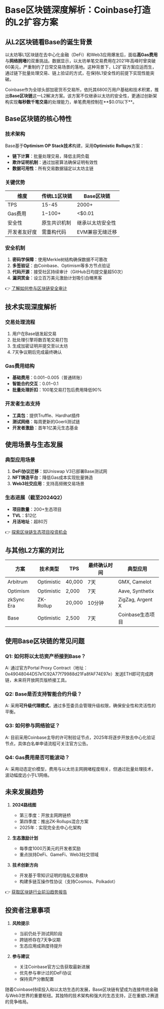 # Base区块链深度解析：Coinbase打造的L2扩容方案

## 从L2区块链看Base的诞生背景

以太坊等L1区块链在去中心化金融（DeFi）和Web3应用爆发后，面临**高Gas费用**与**网络拥堵**的双重挑战。数据显示，以太坊单笔交易费用在2021年高峰时曾突破60美元，严重制约了日常交易场景的落地。这种背景下，L2扩容方案应运而生，通过链下批量处理交易、链上验证的方式，在保持L1安全性的前提下实现性能突破。

Coinbase作为全球头部加密货币交易所，依托其6800万用户基础和技术积累，推出**Base区块链**这一L2解决方案。该方案不仅继承以太坊的安全性，更通过创新架构实现**每秒数千笔交易**的处理能力，单笔费用控制在**$0.01以下**。

## Base区块链的核心特性

### 技术架构
Base基于**Optimism OP Stack技术**构建，采用**Optimistic Rollups**方案：
- **链下计算**：批量处理交易，降低主网负载
- **欺诈证明机制**：通过加密算法确保证明有效性
- **数据可用性**：所有交易数据锚定以太坊主链

### 关键优势
| 维度        | 传统L1区块链       | Base区块链       |
|-------------|-------------------|------------------|
| TPS         | 15-45             | 2000+            |
| Gas费用     | $1-$100+         | <$0.01           |
| 安全性      | 原生共识机制      | 继承以太坊安全性 |
| 开发者友好度| 需重构代码        | EVM兼容无缝迁移  |

### 安全机制
1. **密码学保障**：使用Merkle树结构确保数据不可篡改
2. **多签验证**：由Coinbase、Optimism等多方节点验证
3. **代码开源**：接受社区持续审计（GitHub日均提交量超50次）
4. **漏洞赏金**：设立百万美元激励计划吸引白帽黑客

👉 [了解如何参与区块链安全审计](https://bit.ly/okx_welcome)

## 技术实现深度解析

### 交易处理流程
1. 用户在Base链发起交易
2. 批处理引擎将数百笔交易打包
3. 生成加密证明并提交至以太坊
4. 7天争议期后完成最终确认

### Gas费用结构
- **基础费用**：$0.001-$0.005（普通转账）
- **智能合约交互**：$0.01-$0.1
- **批量处理折扣**：100笔交易打包后费用降低90%

### 开发者生态支持
- **工具包**：提供Truffle、Hardhat插件
- **测试网络**：每周更新的Goerli测试链
- **开发者激励**：首年1亿美元生态基金

## 使用场景与生态发展

### 典型应用场景
1. **DeFi协议迁移**：如Uniswap V3已部署Base测试网
2. **NFT铸造平台**：降低Gas成本实现批量铸造
3. **Web3社交应用**：支持高频微交易场景

### 生态进展（截至2024Q2）
- **项目数量**：200+生态项目
- **TVL**：$12亿
- **月活地址**：超80万

👉 [探索区块链生态项目投资机会](https://bit.ly/okx_welcome)

## 与其他L2方案的对比

| 方案        | 技术类型      | TPS     | 最终确认时间 | 典型应用          |
|-------------|-------------|---------|-------------|-------------------|
| Arbitrum    | Optimistic  | 40,000  | 7天         | GMX, Camelot      |
| Optimism    | Optimistic  | 2,000   | 7天         | Aave, Synthetix   |
| zkSync Era  | ZK-Rollup   | 20,000  | 10分钟      | ZigZag, Argent X  |
| Base        | Optimistic  | 2,500   | 7天         | Coinbase生态项目  |

## 使用Base区块链的常见问题

### Q1: 如何将以太坊资产桥接到Base？
A: 通过官方Portal Proxy Contract（地址：0x49048044D57e1C92A77f79988d21Fa8fAF74E97e）发送ETH即可完成跨链，未来将开放网页版桥接工具。

### Q2: Base是否支持智能合约升级？
A: 采用**可升级代理模式**，通过多签委员会管理升级权限，确保安全性和灵活性的平衡。

### Q3: 如何参与网络验证？
A: 目前采用Coinbase主导的许可制验证节点，2025年将逐步开放去中心化验证节点，具体白名单申请流程可关注官方公告。

### Q4: Gas费用是否可能波动？
A: 采用动态定价模型，费用与以太坊主网拥堵程度相关，但通过批量处理技术，波动幅度远小于L1网络。

## 未来发展趋势

1. **2024路线图**
   - 第三季度：开放主网跨链桥
   - 第四季度：推出ZK-Rollups混合方案
   - 2025年：实现完全去中心化架构

2. **生态激励计划**
   - 每季度1000万美元的开发者奖励
   - 重点扶持DeFi、GameFi、Web3社交领域

3. **技术创新方向**
   - 开发基于零知识证明的隐私交易模块
   - 构建多链互操作性协议（支持Cosmos、Polkadot）

👉 [获取区块链行业前沿趋势报告](https://bit.ly/okx_welcome)

## 投资者注意事项

1. **风险提示**
   - 当前仍处于测试网阶段
   - 跨链桥存在7天争议期
   - 生态应用成熟度待提升

2. **参与建议**
   - 关注Coinbase官方公告获取最新进展
   - 优先参与审计过的DeFi协议
   - 保持资产分散配置

随着Coinbase持续投入和以太坊生态的发展，Base区块链有望成为连接传统金融与Web3世界的重要枢纽。其独特的技术架构和强大的生态支持，正在重塑L2赛道的竞争格局。